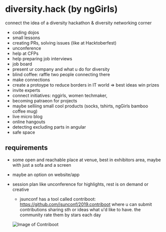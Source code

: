  # diversity.hack (by ngGirls)
connect the idea of a diversity hackathon & diversity networking corner


* coding dojos
* small lessons
* creating PRs, solving issues (like at Hacktoberfest)
* unconference
* help at CFPs
* help preparing job interviews
* job board
* present ur company and what u do for diversity
* blind coffee: raffle two people connecting there
* make connections
* create a protoype to reduce borders in IT world => best ideas win prizes
* invite experts
* connect initiatives: nggirls, women techmaker, 
* becoming patraeon for projects
* maybe selliing small cool products (socks, tshirts, ngGirls bamboo coffee mug)
* live micro blog
* online hangouts
* detecting excluding parts in angular
* safe space

## requirements
- some open and reachable place at venue, best in exhibitors area, maybe with just a sofa and a screen
- maybe an option on website/app 
- session plan like unconference for highlights, rest is on demand or creative
  * jsunconf has a tool called contriboot: https://github.com/jsunconf/2019.contriboot where u can submit contributions sharing sth or ideas what u'd like to have. the community rate them by stars each day
  
  ![Image of Contriboot](https://pbs.twimg.com/media/Cgt2KVOW4AEOwi4.jpg)
